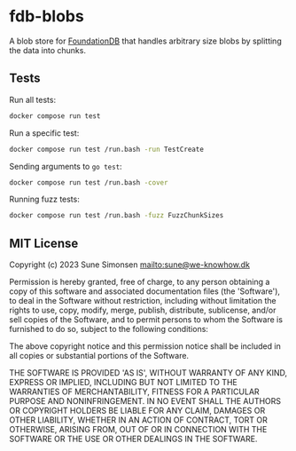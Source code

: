 # fdb-blobs

A blob store for [FoundationDB](https://www.foundationdb.org/) that handles
arbitrary size blobs by splitting the data into chunks.

## Tests

Run all tests:

```sh
docker compose run test
```

Run a specific test:

```sh
docker compose run test /run.bash -run TestCreate
```

Sending arguments to `go test`:

```sh
docker compose run test /run.bash -cover
```

Running fuzz tests:

```sh
docker compose run test /run.bash -fuzz FuzzChunkSizes
```

## MIT License

Copyright (c) 2023 Sune Simonsen <mailto:sune@we-knowhow.dk>

Permission is hereby granted, free of charge, to any person obtaining
a copy of this software and associated documentation files (the
'Software'), to deal in the Software without restriction, including
without limitation the rights to use, copy, modify, merge, publish,
distribute, sublicense, and/or sell copies of the Software, and to
permit persons to whom the Software is furnished to do so, subject to
the following conditions:

The above copyright notice and this permission notice shall be
included in all copies or substantial portions of the Software.

THE SOFTWARE IS PROVIDED 'AS IS', WITHOUT WARRANTY OF ANY KIND,
EXPRESS OR IMPLIED, INCLUDING BUT NOT LIMITED TO THE WARRANTIES OF
MERCHANTABILITY, FITNESS FOR A PARTICULAR PURPOSE AND
NONINFRINGEMENT. IN NO EVENT SHALL THE AUTHORS OR COPYRIGHT HOLDERS BE
LIABLE FOR ANY CLAIM, DAMAGES OR OTHER LIABILITY, WHETHER IN AN ACTION
OF CONTRACT, TORT OR OTHERWISE, ARISING FROM, OUT OF OR IN CONNECTION
WITH THE SOFTWARE OR THE USE OR OTHER DEALINGS IN THE SOFTWARE.
